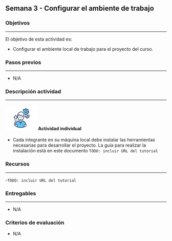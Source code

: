 ## Semana 3 - Configurar el ambiente de trabajo

### Objetivos

---

El objetivo de esta actividad es:

- Configurar el ambiente local de trabajo para el proyecto del curso.

### Pasos previos

---

- N/A

### Descripción actividad

---

#### ![](./../../assets/images/individuo.png) Actividad individual

- Cada integrante en su máquina local debe instalar las herramientas necesarias para desarrollar el proyecto. La guía para realizar la instalación está en este documento `TODO: incluir URL del tutorial`

### Recursos

---

-`TODO: incluir URL del tutorial`

### Entregables

---

- N/A

### Criterios de evaluación

- N/A
